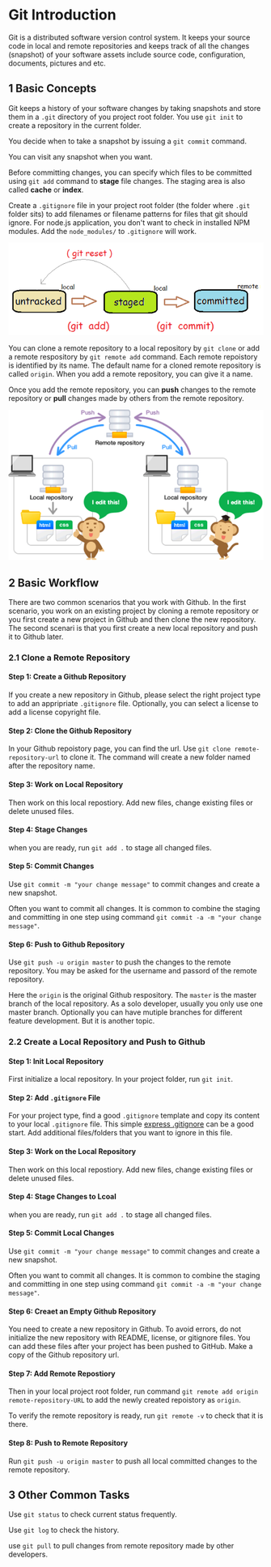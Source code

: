 # Git Introduction

Git is a distributed software version control system. It keeps your source code in local and remote repositories and keeps track of all the changes (snapshot) of your software assets include source code, configuration, documents, pictures and etc.

## 1 Basic Concepts

Git keeps a history of your software changes by taking snapshots and store them in a `.git` directory of you project root folder. You use `git init` to create a repository in the current folder.

You decide when to take a snapshot by issuing a `git commit` command.

You can visit any snapshot when you want.

Before committing changes, you can specify which files to be committed using `git add` command to **stage** file changes. The staging area is also called **cache** or **index**.

Create a `.gitignore` file in your project root folder (the folder where `.git` folder sits) to add filenames or filename patterns for files that git should ignore. For node.js application, you don't want to check in installed NPM modules. Add the `node_modules/` to `.gitignore` will work.

![git add commit](images/git-add-commit.png)

You can clone a remote repository to a local repository by `git clone` or add a remote respository by `git remote add` command. Each remote repoistory is identified by its name. The default name for a cloned remote repository is called `origin`. When you add a remote repository, you can give it a name.

Once you add the remote repository, you can **push** changes to the remote repository or **pull** changes made by others from the remote repository.

![Git local remote](./images/git-local-remote.png)

## 2 Basic Workflow

There are two common scenarios that you work with Github. In the first scenario, you work on an existing project by cloning a remote repository or you first create a new project in Github and then clone the new repository.  The second scenari is that you first create a new local repository and push it to Github later.

### 2.1  Clone a Remote Repository

#### Step 1: Create a Github Repository

If you create a new repository in Github, please select the right project type to add an appripriate `.gitignore` file. Optionally, you can select a license to add a license copyright file.

#### Step 2: Clone the Github Repository

In your Github repoistory page, you can find the url. Use `git clone remote-repository-url` to clone it. The command will create a new folder named after the repository name.

#### Step 3: Work on Local Repository

Then work on this local repostiory. Add new files, change existing files or delete unused files.

#### Step 4: Stage Changes

when you are ready, run `git add .` to stage all changed files.

#### Step 5: Commit Changes

Use `git commit -m "your change message"` to commit changes and create a new snapshot.

Often you want to commit all changes. It is common to combine the staging and committing in one step using command `git commit -a -m "your change message"`.

#### Step 6: Push to Github Repository

Use `git push -u origin master` to push the changes to the remote repository. You may be asked for the username and passord of the remote repository.

Here the `origin` is the original Github respository. The `master` is the master branch of the local repository. As a solo developer, usually you only use one master branch. Optionally you can have mutiple branches for different feature development. But it is another topic.

### 2.2 Create a Local Repository and Push to Github

#### Step 1: Init Local Repository

First initialize a local repository. In your project folder, run `git init`.

#### Step 2: Add `.gitignore` File

For your project type, find a good `.gitignore` template and copy its content to your local `.gitignore` file. This simple [express .gitignore](https://github.com/expressjs/express/blob/master/.gitignore) can be a good start. Add additional files/folders that you want to ignore in this file.

#### Step 3: Work on the Local Repository

Then work on this local repostiory. Add new files, change existing files or delete unused files.

#### Step 4: Stage Changes to Lcoal

when you are ready, run `git add .` to stage all changed files.

#### Step 5: Commit Local Changes

Use `git commit -m "your change message"` to commit changes and create a new snapshot.

Often you want to commit all changes. It is common to combine the staging and committing in one step using command `git commit -a -m "your change message"`.

#### Step 6: Creaet an Empty Github Repository

You need to create a new repository in Github. To avoid errors, do not initialize the new repository with README, license, or gitignore files. You can add these files after your project has been pushed to GitHub. Make a copy of the Github repository url.

#### Step 7: Add Remote Repostiory

Then in your local project root folder, run command `git remote add origin remote-repository-URL` to add the newly created repoistory as `origin`.

To verify the remote repository is ready, run `git remote -v` to check that it is there.

#### Step 8: Push to Remote Repository

Run `git push -u origin master` to push all local committed changes to the remote repository.

## 3 Other Common Tasks

Use `git status` to check current status frequently.

Use `git log` to check the history.

use `git pull` to pull changes from remote repository made by other developers.